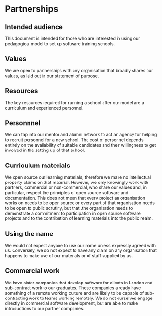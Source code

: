 # Partnerships

## Intended audience
This document is intended for those who are interested in using our pedagogical model to set up software training schools.

## Values
We are open to partnerships with any organisation that broadly shares our values, as laid out in our statement of purpose.

## Resources
The key resources required for running a school after our model are a curriculum and experienced personnel.

## Personnnel
We can tap into our mentor and alumni network to act an agency for helping to recruit personnel for a new school. The cost of personnel depends entirely on the availability of suitable candidates and their willingness to get involved in the setting up of that school. 

## Curriculum materials
We open source our learning materials, therefore we make no intellectual property claims on that material. However, we only knowingly work with partners, commercial or non-commercial, who share our values and, in particular, respect the principles of open source software and documentation. This does not mean that every project an organisation works on needs to be open source or every part of that organisation needs to be open to public scrutiny, but that .the organisation needs to demonstrate a commitment to participation in open source software projects and to the contribution of learning materials into the public realm.

## Using the name
We would not expect anyone to use our name unless expressly agreed with us. Conversely, we do not expect to have any claim on any organisation that happens to make use of our materials or of staff supplied by us.

## Commercial work
We have sister companies that develop software for clients in London and sub-contract work to our graduates. These companies already have something of a remote working culture and are likely to be capable of sub-contracting work to teams working remotely. We do not ourselves engage directly in commercial software development, but are able to make introductions to our partner companies.

